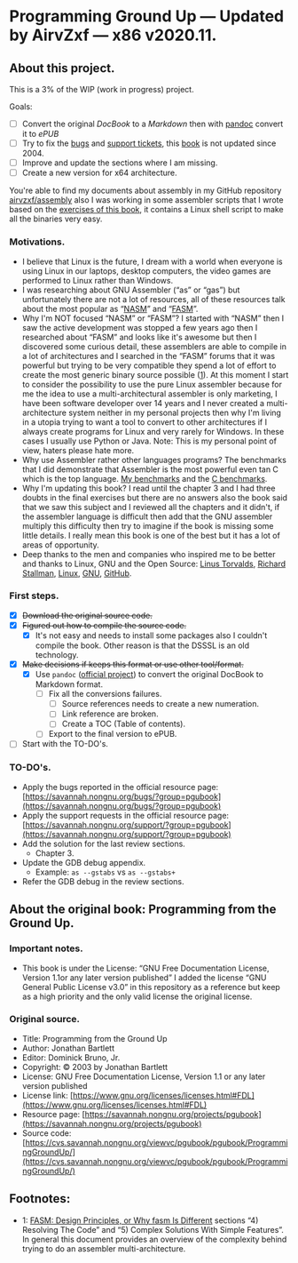 # Programming Ground Up — Updated by AirvZxf — x86 v2020.11.

## About this project.

This is a 3% of the WIP (work in progress) project.

Goals:

- [ ] Convert the original _DocBook_ to a _Markdown_ then with [pandoc](https://pandoc.org/) convert it to _ePUB_
- [ ] Try to fix the [bugs](https://savannah.nongnu.org/bugs/?group=pgubook) and [support tickets](https://savannah.nongnu.org/support/?group=pgubook), this [book](https://savannah.nongnu.org/projects/pgubook) is not updated since 2004.
- [ ] Improve and update the sections where I am missing.
- [ ] Create a new version for x64 architecture.

You're able to find my documents about assembly in my GitHub repository [airvzxf/assembly](https://github.com/airvzxf/assembly) also I was working in some assembler scripts that I wrote based on the [exercises of this book](https://github.com/airvzxf/assembly/tree/master/linux/gas/programmingGroundUp), it contains a Linux shell script to make all the binaries very easy.

### Motivations.
- I believe that Linux is the future, I dream with a world when everyone is using Linux in our laptops, desktop computers, the video games are performed to Linux rather than Windows.
- I was researching about GNU Assembler (“as” or “gas”) but unfortunately there are not a lot of resources, all of these resources talk about the most popular as “[NASM](https://nasm.us/)” and “[FASM](https://flatassembler.net/)”.
- Why I'm NOT focused “NASM” or “FASM”? I started with “NASM” then I saw the active development was stopped a few years ago then I researched about “FASM” and looks like it's awesome but then I discovered some curious detail, these assemblers are able to compile in a lot of architectures and I searched in the “FASM” forums that it was powerful but trying to be very compatible they spend a lot of effort to create the most generic binary source possible ([1](#1)). At this moment I start to consider the possibility to use the pure Linux assembler because for me the idea to use a multi-architectural assembler is only marketing, I have been software developer over 14  years and I never created a multi-architecture system neither in my personal projects then why I'm living in a utopia trying to want a tool to convert to other architectures if I always create programs for Linux and very rarely for Windows. In these cases I usually use Python or Java. Note: This is my personal point of view, haters please hate more.
- Why use Assembler rather other languages programs? The benchmarks that I did demonstrate that Assembler is the most powerful even tan C which is the top language. [My benchmarks](https://github.com/airvzxf/assembly/tree/master/linux/benchmark/fibonacci/without_print) and the [C benchmarks](https://benchmarksgame-team.pages.debian.net/benchmarksgame/fastest/cpp.html).
- Why I'm updating this book? I read until the chapter 3 and I had three doubts in the final exercises but there are no answers also the book said that we saw this subject and I reviewed all the chapters and it didn't, if the assembler language is difficult then add that the GNU assembler multiply this difficulty then try to imagine if the book is missing some little details. I really mean this book is one of the best but it has a lot of areas of opportunity.
- Deep thanks to the men and companies who inspired me to be better and thanks to Linux, GNU and the Open Source: [Linus Torvalds](https://github.com/torvalds), [Richard Stallman](https://stallman.org/), [Linux](https://www.linux.org/), [GNU](https://www.gnu.org/), [GitHub](https://github.com/).

### First steps.
- [x] ~~Download the original source code.~~
- [x] ~~Figured out how to compile the source code.~~
  - [x] It's not easy and needs to install some packages also I couldn't compile the book. Other reason is that the DSSSL is an old technology.
- [x] ~~Make decisions if keeps this format or use other tool/format.~~
  - [x] Use `pandoc` ([official project](https://pandoc.org/)) to convert the original DocBook to Markdown format.
    - [ ] Fix all the conversions failures.
      - [ ] Source references needs to create a new numeration.
      - [ ] Link reference are broken.
      - [ ] Create a TOC (Table of contents).
    - [ ] Export to the final version to ePUB.
- [ ] Start with the TO-DO's.

### TO-DO's.
- Apply the bugs reported in the official resource page: [https://savannah.nongnu.org/bugs/?group=pgubook](https://savannah.nongnu.org/bugs/?group=pgubook)
- Apply the support requests in the official resource page: [https://savannah.nongnu.org/support/?group=pgubook](https://savannah.nongnu.org/support/?group=pgubook)
- Add the solution for the last review sections.
  - Chapter 3.
- Update the GDB debug appendix.
  - Example: `as --gstabs` vs `as --gstabs+`
- Refer the GDB debug in the review sections.

## About the original book: Programming from the Ground Up.

### Important notes.
- This book is under the License: “GNU Free Documentation License, Version 1.1or any later version published” I added the license “GNU General Public License v3.0” in this repository as a reference but keep as a high priority and the only valid license the original license.

### Original source.
- Title: Programming from the Ground Up
- Author: Jonathan Bartlett
- Editor: Dominick Bruno, Jr.
- Copyright: © 2003 by Jonathan Bartlett
- License: GNU Free Documentation License, Version 1.1 or any later version published
- License link: [https://www.gnu.org/licenses/licenses.html#FDL](https://www.gnu.org/licenses/licenses.html#FDL)
- Resource page: [https://savannah.nongnu.org/projects/pgubook](https://savannah.nongnu.org/projects/pgubook)
- Source code: [https://cvs.savannah.nongnu.org/viewvc/pgubook/pgubook/ProgrammingGroundUp/](https://cvs.savannah.nongnu.org/viewvc/pgubook/pgubook/ProgrammingGroundUp/)


## Footnotes:
- <span id="1">1</span>: [FASM: Design Principles, or Why fasm Is Different](https://board.flatassembler.net/topic.php?t=3197) sections “4) Resolving The Code” and “5) Complex Solutions With Simple Features”. In general this document provides an overview of the complexity behind trying to do an assembler multi-architecture.
